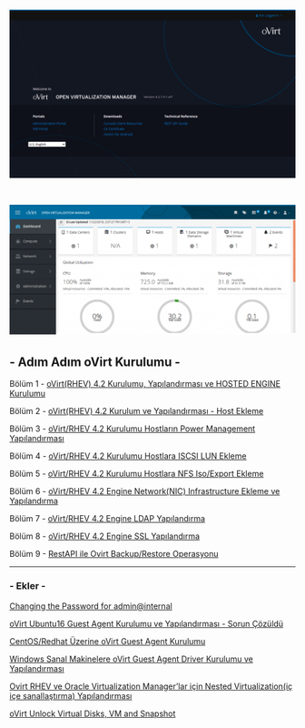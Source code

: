 # ![](dash/ovirt-dash.png)

# ![](dash/ovirt-he.png)


## - Adım Adım oVirt Kurulumu -



Bölüm 1 - [oVirt(RHEV) 4.2 Kurulumu, Yapılandırması ve HOSTED ENGINE Kurulumu](https://www.fatlan.com/07-12-2018-ovirt-rhev-4-2-kurulumu-apilandirmasi-ve-hosted-engine-kurulumu-bolum1/) <br>

Bölüm 2 - [oVirt(RHEV) 4.2 Kurulum ve Yapılandırması - Host Ekleme](https://www.fatlan.com/21-12-2018-ovirt-rhev-4-2-kurulum-ve-yapilandirmasi-host-ekleme-bolum2/) <br>

Bölüm 3 - [oVirt/RHEV 4.2 Kurulumu Hostların Power Management Yapılandırması](https://www.fatlan.com/26-12-2018-ovirt-rhev-4-2-kurulumu-hostlarin-powermanagement-yapilandirmasi-bolum3/) <br>

Bölüm 4 - [oVirt/RHEV 4.2 Kurulumu Hostlara ISCSI LUN Ekleme ](https://www.fatlan.com/01-01-2019-ovirt-rhev-4-2-kurulumu-hostlara-iscsi-lun-ekleme-bolum4/) <br>

Bölüm 5 - [oVirt/RHEV 4.2 Kurulumu Hostlara NFS Iso/Export Ekleme](https://www.fatlan.com/14-01-2019-ovirt-rhev-4-2-kurulumu-hostlara-nfs-iso-export-ekleme-bolum5/) <br>

Bölüm 6 - [oVirt/RHEV 4.2 Engine Network(NIC) Infrastructure Ekleme ve Yapılandırma](https://www.fatlan.com/26-01-2019-ovirt-rhev-4-2-engine-network-nic-infrastructure-ekleme-ve-yapilandirma-bolum6/) <br>

Bölüm 7 - [oVirt/RHEV 4.2 Engine LDAP Yapılandırma](https://www.fatlan.com/19-02-2019-ovirt-rhev-4-2-engine-ldap-yapilandirma-bolum7/) <br>

Bölüm 8 - [oVirt/RHEV 4.2 Engine SSL Yapılandırma](https://www.fatlan.com/27-02-2019-ovirt-rhev-4-2-engine-ssl-yapilandirma-bolum8/) <br>

Bölüm 9 - [RestAPI ile Ovirt Backup/Restore Operasyonu](https://www.fatlan.com/08-01-2020-restapi-ile-ovirt-backup-restore/)

-----

### - Ekler -


[Changing the Password for admin@internal](https://www.fatlan.com/30-03-2019-ovirt-admin-pass-change/)

[oVirt Ubuntu16 Guest Agent Kurulumu ve Yapılandırması - Sorun Çözüldü](https://www.fatlan.com/03-04-2019-ovirt-agent-ubuntu16-install/)

[CentOS/Redhat Üzerine oVirt Guest Agent Kurulumu](https://www.fatlan.com/05-04-2019-centos-redhat-uzerine-ovirt-guest-agent-kurulumu/)

[Windows Sanal Makinelere oVirt Guest Agent Driver Kurulumu ve Yapılandırması](https://www.fatlan.com/15-04-2019-windows-sanal-makinelere-ovirt-guest-agent-driver-kurulumu-ve-yap%C4%B1land%C4%B1rmasi/)

[Ovirt RHEV ve Oracle Virtualization Manager’lar için Nested Virtualization(iç içe sanallaştırma) Yapılandırması](https://www.fatlan.com/03-10-2020-ovirt-rhev-ve-oracle-virtualization-managerlar-icin-nested-virtualization/)

[oVirt Unlock Virtual Disks, VM and Snapshot](https://www.fatlan.com/18-01-2022-ovirt-unlock-virtual-disks-vm-and-snapshot/)
